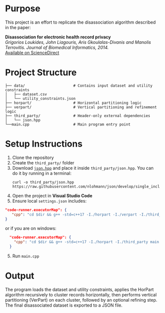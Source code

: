 # Purpose

This project is an effort to replicate the disassociation algorithm described in the paper:

**Disassociation for electronic health record privacy**  
_Grigorios Loukides, John Liagouris, Aris Gkoulalas-Divanis and Manolis Terrovitis. Journal of Biomedical Informatics, 2014._  
[Available on ScienceDirect](https://www.sciencedirect.com/science/article/pii/S1532046414001269)

# Project Structure

```
├── data/                      # Contains input dataset and utility constraints
│   ├── dataset.csv
│   └── utility_constraints.json
├── horpart/                   # Horizontal partitioning logic
├── verpart/                   # Vertical partitioning and refinement logic
├── third_party/               # Header-only external dependencies
│   └── json.hpp
└──main.cpp                    # Main program entry point
```

# Setup Instructions

1. Clone the repository
2. Create the `third_party/` folder
3. Download [`json.hpp`](https://raw.githubusercontent.com/nlohmann/json/develop/single_include/nlohmann/json.hpp) and place it inside `third_party/json.hpp`. You can do it by running in a terminal:
   ```
   curl -o third_party/json.hpp https://raw.githubusercontent.com/nlohmann/json/develop/single_include/nlohmann/json.hpp
   ```
4. Open the project in **Visual Studio Code**
5. Ensure local `settings.json` includes:

```json
"code-runner.executorMap": {
   "cpp": "cd $dir && g++ -std=c++17 -I./horpart -I./verpart -I./third_party main.cpp horpart/*.cpp verpart/*.cpp -o main && ./main"
}
```

or if you are on windows:

```json
  "code-runner.executorMap": {
    "cpp": "cd $dir && g++ -std=c++17 -I./horpart -I./third_party main.cpp horpart/*.cpp -o main.exe && main.exe"
  }
```

5. Run `main.cpp`

# Output

The program loads the dataset and utility constraints, applies the HorPart algorithm recursively to cluster records horizontally, then performs vertical partitioning (VerPart) on each cluster, followed by an optional refining step. The final disassociated dataset is exported to a JSON file.
